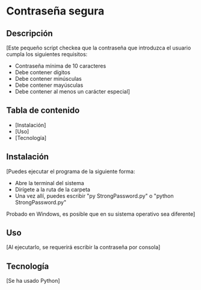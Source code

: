 # Contraseña segura

## Descripción

[Este pequeño script checkea que la contraseña que introduzca el usuario cumpla los siguientes requisitos:
- Contraseña mínima de 10 caracteres
- Debe contener dígitos
- Debe contener minúsculas
- Debe contener mayúsculas
- Debe contener al menos un carácter especial]

## Tabla de contenido

- [Instalación]
- [Uso]
- [Tecnología]

## Instalación

[Puedes ejecutar el programa de la siguiente forma:

- Abre la terminal del sistema
- Dirígete a la ruta de la carpeta
- Una vez allí, puedes escribir "py StrongPassword.py" o "python StrongPassword.py"

Probado en Windows, es posible que en su sistema operativo sea diferente]

## Uso

[Al ejecutarlo, se requerirá escribir la contraseña por consola]

## Tecnología

[Se ha usado Python]